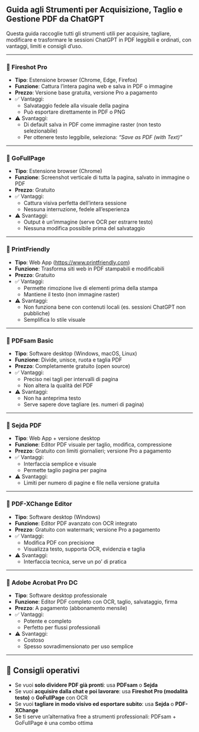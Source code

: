 ## Guida agli Strumenti per Acquisizione, Taglio e Gestione PDF da ChatGPT

Questa guida raccoglie tutti gli strumenti utili per acquisire, tagliare, modificare e trasformare le sessioni ChatGPT in PDF leggibili e ordinati, con vantaggi, limiti e consigli d’uso.

---

### 🔹 Fireshot Pro
- **Tipo**: Estensione browser (Chrome, Edge, Firefox)
- **Funzione**: Cattura l’intera pagina web e salva in PDF o immagine
- **Prezzo**: Versione base gratuita, versione Pro a pagamento
- ✅ Vantaggi:
  - Salvataggio fedele alla visuale della pagina
  - Può esportare direttamente in PDF o PNG
- ⚠️ Svantaggi:
  - Di default salva in PDF come immagine raster (non testo selezionabile)
  - Per ottenere testo leggibile, seleziona: *“Save as PDF (with Text)”*

---

### 🔹 GoFullPage
- **Tipo**: Estensione browser (Chrome)
- **Funzione**: Screenshot verticale di tutta la pagina, salvato in immagine o PDF
- **Prezzo**: Gratuito
- ✅ Vantaggi:
  - Cattura visiva perfetta dell’intera sessione
  - Nessuna interruzione, fedele all’esperienza
- ⚠️ Svantaggi:
  - Output è un’immagine (serve OCR per estrarre testo)
  - Nessuna modifica possibile prima del salvataggio

---

### 🔹 PrintFriendly
- **Tipo**: Web App (https://www.printfriendly.com)
- **Funzione**: Trasforma siti web in PDF stampabili e modificabili
- **Prezzo**: Gratuito
- ✅ Vantaggi:
  - Permette rimozione live di elementi prima della stampa
  - Mantiene il testo (non immagine raster)
- ⚠️ Svantaggi:
  - Non funziona bene con contenuti locali (es. sessioni ChatGPT non pubbliche)
  - Semplifica lo stile visuale

---

### 🔹 PDFsam Basic
- **Tipo**: Software desktop (Windows, macOS, Linux)
- **Funzione**: Divide, unisce, ruota e taglia PDF
- **Prezzo**: Completamente gratuito (open source)
- ✅ Vantaggi:
  - Preciso nei tagli per intervalli di pagina
  - Non altera la qualità del PDF
- ⚠️ Svantaggi:
  - Non ha anteprima testo
  - Serve sapere dove tagliare (es. numeri di pagina)

---

### 🔹 Sejda PDF
- **Tipo**: Web App + versione desktop
- **Funzione**: Editor PDF visuale per taglio, modifica, compressione
- **Prezzo**: Gratuito con limiti giornalieri; versione Pro a pagamento
- ✅ Vantaggi:
  - Interfaccia semplice e visuale
  - Permette taglio pagina per pagina
- ⚠️ Svantaggi:
  - Limiti per numero di pagine e file nella versione gratuita

---

### 🔹 PDF-XChange Editor
- **Tipo**: Software desktop (Windows)
- **Funzione**: Editor PDF avanzato con OCR integrato
- **Prezzo**: Gratuito con watermark; versione Pro a pagamento
- ✅ Vantaggi:
  - Modifica PDF con precisione
  - Visualizza testo, supporta OCR, evidenzia e taglia
- ⚠️ Svantaggi:
  - Interfaccia tecnica, serve un po’ di pratica

---

### 🔹 Adobe Acrobat Pro DC
- **Tipo**: Software desktop professionale
- **Funzione**: Editor PDF completo con OCR, taglio, salvataggio, firma
- **Prezzo**: A pagamento (abbonamento mensile)
- ✅ Vantaggi:
  - Potente e completo
  - Perfetto per flussi professionali
- ⚠️ Svantaggi:
  - Costoso
  - Spesso sovradimensionato per uso semplice

---

## 🔁 Consigli operativi

- Se vuoi **solo dividere PDF già pronti**: usa **PDFsam** o **Sejda**
- Se vuoi **acquisire dalla chat e poi lavorare**: usa **Fireshot Pro (modalità testo)** o **GoFullPage** con OCR
- Se vuoi **tagliare in modo visivo ed esportare subito**: usa **Sejda** o **PDF-XChange**
- Se ti serve un’alternativa free a strumenti professionali: PDFsam + GoFullPage è una combo ottima

